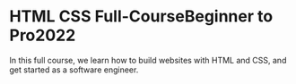 # HTML CSS Full-CourseBeginner to Pro2022
In this full course, we learn how to build websites with HTML and CSS, and get started as a software engineer.

